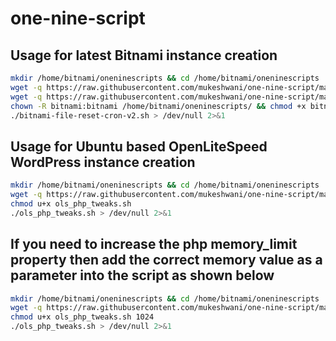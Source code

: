 # one-nine-script
## Usage for latest Bitnami instance creation
```bash
mkdir /home/bitnami/oneninescripts && cd /home/bitnami/oneninescripts
wget -q https://raw.githubusercontent.com/mukeshwani/one-nine-script/main/bitnami-file-reset-cron-v2.sh
wget -q https://raw.githubusercontent.com/mukeshwani/one-nine-script/main/bitnami-file-reset-commands-v2.sh
chown -R bitnami:bitnami /home/bitnami/oneninescripts/ && chmod +x bitnami-file-reset-cron-v2.sh && chmod +x bitnami-file-reset-commands-v2.sh
./bitnami-file-reset-cron-v2.sh > /dev/null 2>&1
```
## Usage for Ubuntu based OpenLiteSpeed WordPress instance creation
```bash
mkdir /home/bitnami/oneninescripts && cd /home/bitnami/oneninescripts
wget -q https://raw.githubusercontent.com/mukeshwani/one-nine-script/main/ols_php_tweaks.sh
chmod u+x ols_php_tweaks.sh
./ols_php_tweaks.sh > /dev/null 2>&1
```
## If you need to increase the php memory_limit property then add the correct memory value as a parameter into the script as shown below
```bash
mkdir /home/bitnami/oneninescripts && cd /home/bitnami/oneninescripts
wget -q https://raw.githubusercontent.com/mukeshwani/one-nine-script/main/ols_php_tweaks.sh
chmod u+x ols_php_tweaks.sh 1024
./ols_php_tweaks.sh > /dev/null 2>&1
```
